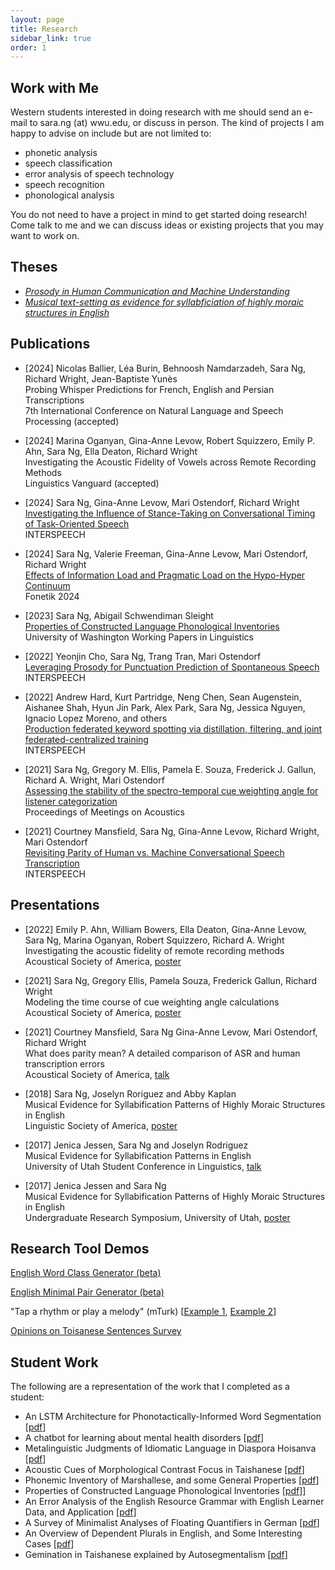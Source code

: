 ```yaml
---
layout: page
title: Research
sidebar_link: true
order: 1
---
```



## Work with Me

Western students interested in doing research with me should send an e-mail to sara.ng (at) wwu.edu, or discuss in person. The kind of projects I am happy to advise on include but are not limited to:

- phonetic analysis
- speech classification
- error analysis of speech technology
- speech recognition
- phonological analysis

You do not need to have a project in mind to get started doing research! Come talk to me and we can discuss ideas or existing projects that you may want to work on.

## Theses
- [*Prosody in Human Communication and Machine Understanding*](docs/phd-thesis.pdf)
- [*Musical text-setting as evidence for syllabficiation of highly moraic structures in English*](docs/thesis.pdf)

## Publications
- [2024] Nicolas Ballier, Léa Burin, Behnoosh Namdarzadeh, Sara Ng, Richard Wright, Jean-Baptiste Yunès
<br>Probing Whisper Predictions for French, English and Persian Transcriptions
<br>7th International Conference on Natural Language and Speech Processing (accepted)

- [2024] Marina Oganyan, Gina-Anne Levow, Robert Squizzero, Emily P. Ahn, Sara Ng, Ella Deaton, Richard Wright
<br>Investigating the Acoustic Fidelity of Vowels across Remote Recording Methods
<br>Linguistics Vanguard (accepted)

- [2024] Sara Ng, Gina-Anne Levow, Mari Ostendorf, Richard Wright
<br>[Investigating the Influence of Stance-Taking on Conversational Timing of Task-Oriented Speech](https://www.isca-archive.org/interspeech_2024/ng24b_interspeech.pdf)
<br>INTERSPEECH

- [2024] Sara Ng, Valerie Freeman, Gina-Anne Levow, Mari Ostendorf, Richard Wright 
<br>[Effects of Information Load and Pragmatic Load on the Hypo-Hyper Continuum](https://zenodo.org/records/11396102)
<br>Fonetik 2024

- [2023] Sara Ng, Abigail Schwendiman Sleight
<br>[Properties of Constructed Language Phonological Inventories](https://digital.lib.washington.edu/researchworks/items/8564e9aa-c15a-4bb0-9402-3095ba7dbb4d)
<br>University of Washington Working Papers in Linguistics

- [2022] Yeonjin Cho, Sara Ng, Trang Tran, Mari Ostendorf
<br>[Leveraging Prosody for Punctuation Prediction of Spontaneous Speech](https://www.isca-speech.org/archive/interspeech_2022/cho22b_interspeech.html) 
<br>INTERSPEECH

- [2022] Andrew Hard, Kurt Partridge, Neng Chen, Sean Augenstein, Aishanee Shah, Hyun Jin Park, Alex Park, Sara Ng, Jessica Nguyen, Ignacio Lopez Moreno, and others
<br>[Production federated keyword spotting via distillation, filtering, and joint federated-centralized training](https://arxiv.org/abs/2204.06322)
<br>INTERSPEECH

- [2021] Sara Ng, Gregory M. Ellis, Pamela E. Souza, Frederick J. Gallun, Richard A. Wright, Mari Ostendorf
<br>[Assessing the stability of the spectro-temporal cue weighting angle for listener categorization](https://pubs.aip.org/asa/poma/article/45/1/050009/2879399/Assessing-the-stability-of-the-spectro-temporal)
<br>Proceedings of Meetings on Acoustics

- [2021] Courtney Mansfield, Sara Ng, Gina-Anne Levow, Richard Wright, Mari Ostendorf 
<br>[Revisiting Parity of Human vs. Machine Conversational Speech Transcription](https://www.isca-speech.org/archive/interspeech_2021/mansfield21_interspeech.html)
<br>INTERSPEECH


## Presentations

- [2022] Emily P. Ahn, William Bowers, Ella Deaton, Gina-Anne Levow, Sara Ng, Marina Oganyan, Robert Squizzero, Richard A. Wright
<br>Investigating the acoustic fidelity of remote recording methods
<br>Acoustical Society of America, [poster](https://acousticalsociety.org/wp-content/uploads/2022/06/Denver-program.pdf)

- [2021] Sara Ng, Gregory Ellis, Pamela Souza, Frederick Gallun, Richard Wright
<br>Modeling the time course of cue weighting angle calculations
<br>Acoustical Society of America, [poster](docs/ASA_cue_profile.pdf)

- [2021] Courtney Mansfield, Sara Ng Gina-Anne Levow, Mari Ostendorf, Richard Wright
<br>What does parity mean? A detailed comparison of ASR and human transcription errors
<br>Acoustical Society of America, [talk](https://acousticalsociety.org/wp-content/uploads/2022/01/Seattle_Program.pdf)

- [2018] Sara Ng, Joselyn Roriguez and Abby Kaplan
<br>Musical Evidence for Syllabification Patterns of Highly Moraic Structures in English
<br>Linguistic Society of America, [poster](docs/lsa-poster.pdf)

- [2017] Jenica Jessen, Sara Ng and Joselyn Rodriguez
<br>Musical Evidence for Syllabification Patterns in English
<br>University of Utah Student Conference in Linguistics, [talk](docs/uuscil-talk.pdf)

- [2017] Jenica Jessen and Sara Ng
<br>Musical Evidence for Syllabification Patterns of Highly Moraic Structures in English
<br>Undergraduate Research Symposium, University of Utah, [poster](docs/urs-poster.pdf)


## Research Tool Demos

[English Word Class Generator (beta)](research/elicitations/make_wc.html)

[English Minimal Pair Generator (beta)](research/elicitations/index.html)

"Tap a rhythm or play a melody" (mTurk) \[[Example 1](research/metrical/piano_sample), [Example 2](research/metrical/taps_sample)\]

[Opinions on Toisanese Sentences Survey](research/socio/experiment.php)

## Student Work

The following are a representation of the work that I completed as a student:

- An LSTM Architecture for Phonotactically-Informed Word Segmentation \[[pdf](docs/word_segmentation.pdf)\]
- A chatbot for learning about mental health disorders \[[pdf](docs/mental_health_chatbot.pdf)\]
- Metalinguistic Judgments of Idiomatic Language in Diaspora Hoisanva \[[pdf](docs/hoisan_meta.pdf )\]
- Acoustic Cues of Morphological Contrast Focus in Taishanese \[[pdf](docs/hoisan_cf.pdf)\]
- Phonemic Inventory of Marshallese, and some General Properties \[[pdf](docs/marshallese.pdf)\]
- Properties of Constructed Language Phonological Inventories \[[pdf](docs/clips.pdf)\]\]
- An Error Analysis of the English Resource Grammar with English Learner Data, and Application \[[pdf](docs/teccl.pdf)\]
- A Survey of Minimalist Analyses of Floating Quantifiers in German \[[pdf](docs/german.pdf)\]
- An Overview of Dependent Plurals in English, and Some Interesting Cases \[[pdf](docs/dependent_plurals.pdf)\]
- Gemination in Taishanese explained by Autosegmentalism \[[pdf](docs/hoisan_gemination.pdf)\]
